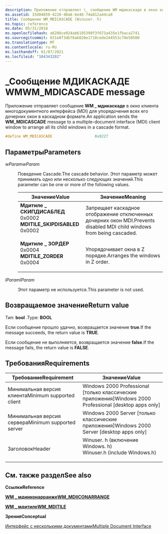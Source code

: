 ```yaml
---
description: Приложение отправляет \_ сообщение WM мдикаскаде в окно клиента многодокументного интерфейса (MDI) для упорядочения всех его дочерних окон в каскадном формате.
ms.assetid: 33d04859-4220-40a6-be46-74a812a44ca8
title: Сообщение WM_MDICASCADE (Winuser. h)
ms.topic: reference
ms.date: 05/31/2018
ms.openlocfilehash: a6208ce924ab6185399f3f673a435e1fbaca2741
ms.sourcegitcommit: 831e8f3db78ab820e1710cede244553c70e50500
ms.translationtype: MT
ms.contentlocale: ru-RU
ms.lasthandoff: 01/07/2021
ms.locfileid: "104343202"
---
```

# <a name="wm_mdicascade-message"></a><span data-ttu-id="fc1c2-103">\_Сообщение МДИКАСКАДЕ WM</span><span class="sxs-lookup"><span data-stu-id="fc1c2-103">WM\_MDICASCADE message</span></span>

<span data-ttu-id="fc1c2-104">Приложение отправляет сообщение **WM \_ мдикаскаде** в окно клиента многодокументного интерфейса (MDI) для упорядочения всех его дочерних окон в каскадном формате.</span><span class="sxs-lookup"><span data-stu-id="fc1c2-104">An application sends the **WM\_MDICASCADE** message to a multiple-document interface (MDI) client window to arrange all its child windows in a cascade format.</span></span>


```C++
#define WM_MDICASCADE                   0x0227
```



## <a name="parameters"></a><span data-ttu-id="fc1c2-105">Параметры</span><span class="sxs-lookup"><span data-stu-id="fc1c2-105">Parameters</span></span>

<dl> <dt>

<span data-ttu-id="fc1c2-106">*wParam*</span><span class="sxs-lookup"><span data-stu-id="fc1c2-106">*wParam*</span></span> 
</dt> <dd>

<span data-ttu-id="fc1c2-107">Поведение Cascade.</span><span class="sxs-lookup"><span data-stu-id="fc1c2-107">The cascade behavior.</span></span> <span data-ttu-id="fc1c2-108">Этот параметр может принимать одно или несколько следующих значений.</span><span class="sxs-lookup"><span data-stu-id="fc1c2-108">This parameter can be one or more of the following values.</span></span>



| <span data-ttu-id="fc1c2-109">Значение</span><span class="sxs-lookup"><span data-stu-id="fc1c2-109">Value</span></span>                                                                                                                                                                                                                                          | <span data-ttu-id="fc1c2-110">Значение</span><span class="sxs-lookup"><span data-stu-id="fc1c2-110">Meaning</span></span>                                                              |
|------------------------------------------------------------------------------------------------------------------------------------------------------------------------------------------------------------------------------------------------|----------------------------------------------------------------------|
| <span id="MDITILE_SKIPDISABLED"></span><span id="mditile_skipdisabled"></span><dl> <span data-ttu-id="fc1c2-111"><dt>**Мдитиле \_ СКИПДИСАБЛЕД**</dt> <dt>0x0002</dt></span><span class="sxs-lookup"><span data-stu-id="fc1c2-111"><dt>**MDITILE\_SKIPDISABLED**</dt> <dt>0x0002</dt></span></span> </dl> | <span data-ttu-id="fc1c2-112">Запрещает каскадное отображение отключенных дочерних окон MDI.</span><span class="sxs-lookup"><span data-stu-id="fc1c2-112">Prevents disabled MDI child windows from being cascaded.</span></span> <br/> |
| <span id="MDITILE_ZORDER"></span><span id="mditile_zorder"></span><dl> <span data-ttu-id="fc1c2-113"><dt>**Мдитиле \_ ЗОРДЕР**</dt> <dt>0x0004</dt></span><span class="sxs-lookup"><span data-stu-id="fc1c2-113"><dt>**MDITILE\_ZORDER**</dt> <dt>0x0004</dt></span></span> </dl>                   | <span data-ttu-id="fc1c2-114">Упорядочивает окна в Z порядке.</span><span class="sxs-lookup"><span data-stu-id="fc1c2-114">Arranges the windows in Z order.</span></span><br/>                          |



 

</dd> <dt>

<span data-ttu-id="fc1c2-115">*lParam*</span><span class="sxs-lookup"><span data-stu-id="fc1c2-115">*lParam*</span></span> 
</dt> <dd>

<span data-ttu-id="fc1c2-116">Этот параметр не используется.</span><span class="sxs-lookup"><span data-stu-id="fc1c2-116">This parameter is not used.</span></span>

</dd> </dl>

## <a name="return-value"></a><span data-ttu-id="fc1c2-117">Возвращаемое значение</span><span class="sxs-lookup"><span data-stu-id="fc1c2-117">Return value</span></span>

<span data-ttu-id="fc1c2-118">Тип: **bool** .</span><span class="sxs-lookup"><span data-stu-id="fc1c2-118">Type: **BOOL**</span></span>

<span data-ttu-id="fc1c2-119">Если сообщение прошло удачно, возвращается значение **true**.</span><span class="sxs-lookup"><span data-stu-id="fc1c2-119">If the message succeeds, the return value is **TRUE**.</span></span>

<span data-ttu-id="fc1c2-120">Если сообщение не выполняется, возвращается значение **false**.</span><span class="sxs-lookup"><span data-stu-id="fc1c2-120">If the message fails, the return value is **FALSE**.</span></span>

## <a name="requirements"></a><span data-ttu-id="fc1c2-121">Требования</span><span class="sxs-lookup"><span data-stu-id="fc1c2-121">Requirements</span></span>



| <span data-ttu-id="fc1c2-122">Требование</span><span class="sxs-lookup"><span data-stu-id="fc1c2-122">Requirement</span></span> | <span data-ttu-id="fc1c2-123">Значение</span><span class="sxs-lookup"><span data-stu-id="fc1c2-123">Value</span></span> |
|-------------------------------------|----------------------------------------------------------------------------------------------------------|
| <span data-ttu-id="fc1c2-124">Минимальная версия клиента</span><span class="sxs-lookup"><span data-stu-id="fc1c2-124">Minimum supported client</span></span><br/> | <span data-ttu-id="fc1c2-125">Windows 2000 Professional \[только классические приложения\]</span><span class="sxs-lookup"><span data-stu-id="fc1c2-125">Windows 2000 Professional \[desktop apps only\]</span></span><br/>                                               |
| <span data-ttu-id="fc1c2-126">Минимальная версия сервера</span><span class="sxs-lookup"><span data-stu-id="fc1c2-126">Minimum supported server</span></span><br/> | <span data-ttu-id="fc1c2-127">Windows 2000 Server \[только классические приложения\]</span><span class="sxs-lookup"><span data-stu-id="fc1c2-127">Windows 2000 Server \[desktop apps only\]</span></span><br/>                                                     |
| <span data-ttu-id="fc1c2-128">Заголовок</span><span class="sxs-lookup"><span data-stu-id="fc1c2-128">Header</span></span><br/>                   | <dl> <span data-ttu-id="fc1c2-129"><dt>Winuser. h (включение Windows. h)</dt></span><span class="sxs-lookup"><span data-stu-id="fc1c2-129"><dt>Winuser.h (include Windows.h)</dt></span></span> </dl> |



## <a name="see-also"></a><span data-ttu-id="fc1c2-130">См. также раздел</span><span class="sxs-lookup"><span data-stu-id="fc1c2-130">See also</span></span>

<dl> <dt>

<span data-ttu-id="fc1c2-131">**Ссылки**</span><span class="sxs-lookup"><span data-stu-id="fc1c2-131">**Reference**</span></span>
</dt> <dt>

[<span data-ttu-id="fc1c2-132">**WM \_ мдииконарранже**</span><span class="sxs-lookup"><span data-stu-id="fc1c2-132">**WM\_MDIICONARRANGE**</span></span>](wm-mdiiconarrange.md)
</dt> <dt>

[<span data-ttu-id="fc1c2-133">**WM \_ мдитиле**</span><span class="sxs-lookup"><span data-stu-id="fc1c2-133">**WM\_MDITILE**</span></span>](wm-mditile.md)
</dt> <dt>

<span data-ttu-id="fc1c2-134">**Зрения**</span><span class="sxs-lookup"><span data-stu-id="fc1c2-134">**Conceptual**</span></span>
</dt> <dt>

[<span data-ttu-id="fc1c2-135">Интерфейс с несколькими документами</span><span class="sxs-lookup"><span data-stu-id="fc1c2-135">Multiple Document Interface</span></span>](multiple-document-interface.md)
</dt> </dl>

 

 




